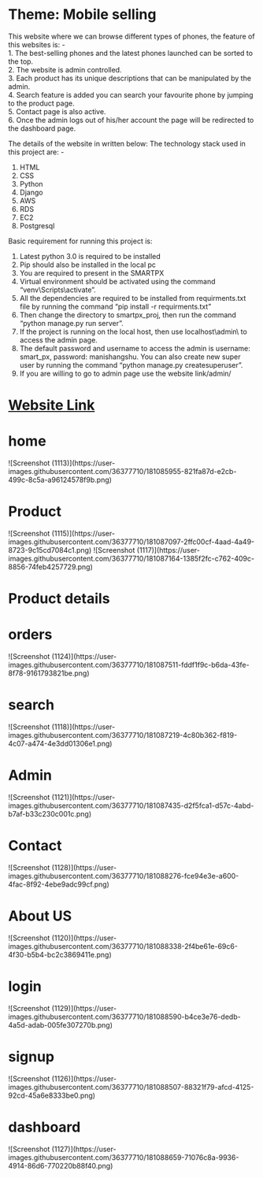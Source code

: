 # Theme: Mobile selling
<P align="left"> This website where we can browse different types of phones, the feature of this websites is: -<br>
1. The best-selling phones and the latest phones launched can be sorted to the top.<br>
2. The website is admin controlled. <br>
3. Each product has its unique descriptions that can be manipulated by the admin.<br>
4. Search feature is added you can search your favourite phone by jumping to the product page.<br>
5. Contact page is also active. <br>
6. Once the admin logs out of his/her account the page will be redirected to the dashboard page. <br>

The details of the website in written below:
The technology stack used in this project are: -
1. HTML
2. CSS
3. Python
4. Django
5. AWS
6. RDS
7. EC2
8. Postgresql

Basic requirement for running this project is:
1. Latest python 3.0 is required to be installed
2. Pip should also be installed in the local pc
3. You are required to present in the SMARTPX
4. Virtual environment should be activated using the command “venv\Scripts\activate”.
5. All the dependencies are required to be installed from requirments.txt file by running the command “pip install -r requirments.txt”
6. Then change the directory to smartpx_proj, then run the command “python manage.py run server”.
7. If the project is running on the local host, then use localhost\admin\ to access the admin page.
8. The default password and username to access the admin is username: smart_px, password: manishangshu. You can also create new super user by running the command “python manage.py createsuperuser”.
9. If you are willing to go to admin page use the website link/admin/
 
</P>
<h1><a href="https://tinyurl.com/smartpx">Website Link</a></h1>

<h1>home</h1>
![Screenshot (1113)](https://user-images.githubusercontent.com/36377710/181085955-821fa87d-e2cb-499c-8c5a-a96124578f9b.png)
<h1>Product</h1>
![Screenshot (1115)](https://user-images.githubusercontent.com/36377710/181087097-2ffc00cf-4aad-4a49-8723-9c15cd7084c1.png)
![Screenshot (1117)](https://user-images.githubusercontent.com/36377710/181087164-1385f2fc-c762-409c-8856-74feb4257729.png)
<h1>Product details</h1>
<h1>orders</h1>
 ![Screenshot (1124)](https://user-images.githubusercontent.com/36377710/181087511-fddf1f9c-b6da-43fe-8f78-9161793821be.png)
<h1>search</h1>
![Screenshot (1118)](https://user-images.githubusercontent.com/36377710/181087219-4c80b362-f819-4c07-a474-4e3dd01306e1.png)
<h1>Admin</h1>
![Screenshot (1121)](https://user-images.githubusercontent.com/36377710/181087435-d2f5fca1-d57c-4abd-b7af-b33c230c001c.png)
<h1>Contact</h1>
![Screenshot (1128)](https://user-images.githubusercontent.com/36377710/181088276-fce94e3e-a600-4fac-8f92-4ebe9adc99cf.png)

<h1>About US</h1>
![Screenshot (1120)](https://user-images.githubusercontent.com/36377710/181088338-2f4be61e-69c6-4f30-b5b4-bc2c3869411e.png)

<h1>login</h1>
![Screenshot (1129)](https://user-images.githubusercontent.com/36377710/181088590-b4ce3e76-dedb-4a5d-adab-005fe307270b.png)

<h1>signup</h1>
![Screenshot (1126)](https://user-images.githubusercontent.com/36377710/181088507-88321f79-afcd-4125-92cd-45a6e8333be0.png)

<h1>dashboard</h1>
![Screenshot (1127)](https://user-images.githubusercontent.com/36377710/181088659-71076c8a-9936-4914-86d6-770220b88f40.png)




